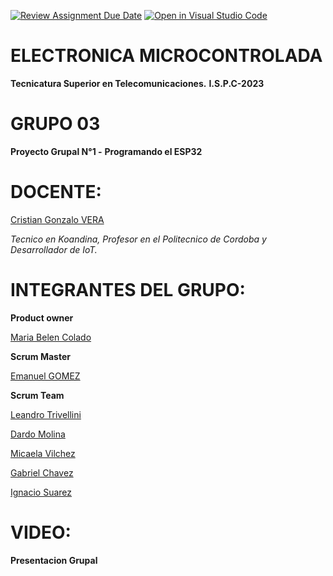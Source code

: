 [![Review Assignment Due Date](https://classroom.github.com/assets/deadline-readme-button-8d59dc4de5201274e310e4c54b9627a8934c3b88527886e3b421487c677d23eb.svg)](https://classroom.github.com/a/J_sTf_W8)
[![Open in Visual Studio Code](https://classroom.github.com/assets/open-in-vscode-c66648af7eb3fe8bc4f294546bfd86ef473780cde1dea487d3c4ff354943c9ae.svg)](https://classroom.github.com/online_ide?assignment_repo_id=10757190&assignment_repo_type=AssignmentRepo)

# ELECTRONICA MICROCONTROLADA 
**Tecnicatura Superior en Telecomunicaciones.**
**I.S.P.C-2023**

# GRUPO 03
**Proyecto Grupal N°1 -**
**Programando el ESP32**

# DOCENTE:
[Cristian Gonzalo VERA](https://github.com/Gona79)

*Tecnico en Koandina, Profesor en el Politecnico de Cordoba y Desarrollador de IoT.*

# INTEGRANTES DEL GRUPO:
**Product owner**

[Maria Belen Colado](https://github.com/MariaBelen1)

**Scrum Master**

[Emanuel GOMEZ](https://github.com/emma22xt)

**Scrum Team**

[Leandro Trivellini](https://github.com/Leantrivellini)

[Dardo Molina](https://github.com/777dem27med03-125)

[Micaela Vilchez](https://github.com/MicaelaVilchez)

[Gabriel Chavez](https://github.com/GabiChavez23)

[Ignacio Suarez](https://github.com/suarezignacio)
 
# VIDEO:
**Presentacion Grupal**
